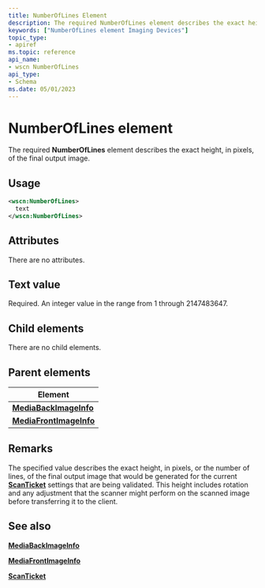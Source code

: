```yaml
---
title: NumberOfLines Element
description: The required NumberOfLines element describes the exact height, in pixels, of the final output image.
keywords: ["NumberOfLines element Imaging Devices"]
topic_type:
- apiref
ms.topic: reference
api_name:
- wscn NumberOfLines
api_type:
- Schema
ms.date: 05/01/2023
---
```


# NumberOfLines element

The required **NumberOfLines** element describes the exact height, in pixels, of the final output image.

## Usage

```xml
<wscn:NumberOfLines>
  text
</wscn:NumberOfLines>
```

## Attributes

There are no attributes.

## Text value

Required. An integer value in the range from 1 through 2147483647.

## Child elements

There are no child elements.

## Parent elements

| Element |
|--|
| [**MediaBackImageInfo**](mediabackimageinfo.md) |
| [**MediaFrontImageInfo**](mediafrontimageinfo.md) |

## Remarks

The specified value describes the exact height, in pixels, or the number of lines, of the final output image that would be generated for the current [**ScanTicket**](scanticket.md) settings that are being validated. This height includes rotation and any adjustment that the scanner might perform on the scanned image before transferring it to the client.

## See also

[**MediaBackImageInfo**](mediabackimageinfo.md)

[**MediaFrontImageInfo**](mediafrontimageinfo.md)

[**ScanTicket**](scanticket.md)
